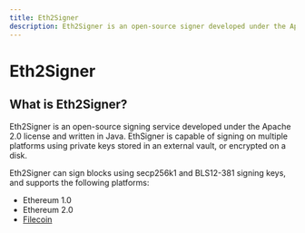 ```yaml
---
title: Eth2Signer
description: Eth2Signer is an open-source signer developed under the Apache 2.0 license and written in Java.
---
```


# Eth2Signer

## What is Eth2Signer?

Eth2Signer is an open-source signing service developed under the Apache 2.0 license and written in
Java. EthSigner is capable of signing on multiple platforms using private keys stored in an external
vault, or encrypted on a disk.

Eth2Signer can sign blocks using secp256k1 and BLS12-381 signing keys, and supports the following
platforms:

* Ethereum 1.0
* Ethereum 2.0
* [Filecoin](https://filecoin.io/)